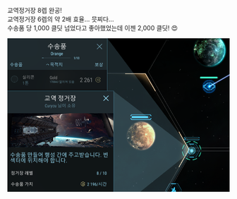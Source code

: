 교역정거장 8렙 완공!  
교역정거장 6렙의 약 2배 효율... 믓찌다...  
수송품 당 1,000 클딧 넘었다고 좋아했었는데 이젠 2,000 클딧! :heart_eyes:  

![](../assets/20210414_Lv8_Trade_Station.png)  
